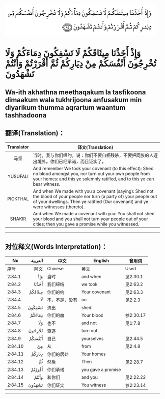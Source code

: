 ![002:084](images/002_084.gif)

#  وَإِذْ أَخَذْنَا مِيثَاقَكُمْ لَا تَسْفِكُونَ دِمَاءَكُمْ وَلَا تُخْرِجُونَ أَنْفُسَكُمْ مِنْ دِيَارِكُمْ ثُمَّ أَقْرَرْتُمْ وَأَنْتُمْ تَشْهَدُونَ 

## Wa-ith akhathna meethaqakum la tasfikoona dimaakum wala tukhrijoona anfusakum min diyarikum thumma aqrartum waantum tashhadoona

## 翻译(Translation)：

| Translator | 译文(Translation)                                            |
|:----------:| ------------------------------------------------------------ |
| 马坚       | 当时，我与你们缔约，说：你们不要自相残杀，不要把同族的人逐出境外。你们已经承诺，而且证实了。 |
| YUSUFALI   | And remember We took your covenant (to this effect): Shed no blood amongst you, nor turn out your own people from your homes: and this ye solemnly ratified, and to this ye can bear witness. |
| PICKTHAL   | And when We made with you a covenant (saying): Shed not the blood of your people nor turn (a party of) your people out of your dwellings. Then ye ratified (Our covenant) and ye were witnesses (thereto). |
| SHAKIR     | And when We made a covenant with you: You shall not shed your blood and you shall not turn your people out of your cities; then you gave a promise while you witnessed. |

---

## 对位释义(Words Interpretation)：

| No      | العربية | 中文           | English            | 曾用词    |
| ------- | ------: | -------------- | ------------------ | --------- |
| 序号    |    阿文 | Chinese        | 英文               | Used      |
| 2:84.1  |     وَإِذْ | 当时           | and when           | 见2:30.1  |
| 2:84.2  |   أَخَذْنَا | 我们缔结       | we took            | 见2:63.2  |
| 2:84.3  | مِيثَاقَكُمْ | 你们的约       | Your covenant      | 见2:63.3  |
| 2:84.4  |      لَا | 不，不是，没有 | no                 | 见2:2.3   |
| 2:84.5  |  تَسْفِكُونَ | 流出           | shed               |           |
| 2:84.6  |  دِمَاءَكُمْ | 你们的血       | Your blood         | 参2:30.17 |
| 2:84.7  |     وَلَا | 也不           | and not            | 见1:7.8   |
| 2:84.8  |  تُخْرِجُونَ | 驱逐           | turn out           |           |
| 2:84.9  |  أَنْفُسَكُمْ | 自己           | yourselves         | 见2:44.5  |
| 2:84.10 |      مِنْ | 从             | from               | 见2:4.8   |
| 2:84.11 |  دِيَارِكُمْ | 你们的居处     | Your homes         |           |
| 2:84.12 |      ثُمَّ | 然后           | Then               | 见2:28.7  |
| 2:84.13 |  أَقْرَرْتُمْ | 你们承诺       | you gave a promise |           |
| 2:84.14 |   وَأَنْتُمْ | 和你们         | and you            | 见2:22.22 |
| 2:84.15 |  تَشْهَدُونَ | 你们证实       | You witness        | 参2:23.14 |

---
